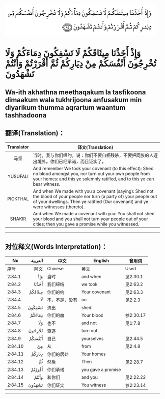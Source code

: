 ![002:084](images/002_084.gif)

#  وَإِذْ أَخَذْنَا مِيثَاقَكُمْ لَا تَسْفِكُونَ دِمَاءَكُمْ وَلَا تُخْرِجُونَ أَنْفُسَكُمْ مِنْ دِيَارِكُمْ ثُمَّ أَقْرَرْتُمْ وَأَنْتُمْ تَشْهَدُونَ 

## Wa-ith akhathna meethaqakum la tasfikoona dimaakum wala tukhrijoona anfusakum min diyarikum thumma aqrartum waantum tashhadoona

## 翻译(Translation)：

| Translator | 译文(Translation)                                            |
|:----------:| ------------------------------------------------------------ |
| 马坚       | 当时，我与你们缔约，说：你们不要自相残杀，不要把同族的人逐出境外。你们已经承诺，而且证实了。 |
| YUSUFALI   | And remember We took your covenant (to this effect): Shed no blood amongst you, nor turn out your own people from your homes: and this ye solemnly ratified, and to this ye can bear witness. |
| PICKTHAL   | And when We made with you a covenant (saying): Shed not the blood of your people nor turn (a party of) your people out of your dwellings. Then ye ratified (Our covenant) and ye were witnesses (thereto). |
| SHAKIR     | And when We made a covenant with you: You shall not shed your blood and you shall not turn your people out of your cities; then you gave a promise while you witnessed. |

---

## 对位释义(Words Interpretation)：

| No      | العربية | 中文           | English            | 曾用词    |
| ------- | ------: | -------------- | ------------------ | --------- |
| 序号    |    阿文 | Chinese        | 英文               | Used      |
| 2:84.1  |     وَإِذْ | 当时           | and when           | 见2:30.1  |
| 2:84.2  |   أَخَذْنَا | 我们缔结       | we took            | 见2:63.2  |
| 2:84.3  | مِيثَاقَكُمْ | 你们的约       | Your covenant      | 见2:63.3  |
| 2:84.4  |      لَا | 不，不是，没有 | no                 | 见2:2.3   |
| 2:84.5  |  تَسْفِكُونَ | 流出           | shed               |           |
| 2:84.6  |  دِمَاءَكُمْ | 你们的血       | Your blood         | 参2:30.17 |
| 2:84.7  |     وَلَا | 也不           | and not            | 见1:7.8   |
| 2:84.8  |  تُخْرِجُونَ | 驱逐           | turn out           |           |
| 2:84.9  |  أَنْفُسَكُمْ | 自己           | yourselves         | 见2:44.5  |
| 2:84.10 |      مِنْ | 从             | from               | 见2:4.8   |
| 2:84.11 |  دِيَارِكُمْ | 你们的居处     | Your homes         |           |
| 2:84.12 |      ثُمَّ | 然后           | Then               | 见2:28.7  |
| 2:84.13 |  أَقْرَرْتُمْ | 你们承诺       | you gave a promise |           |
| 2:84.14 |   وَأَنْتُمْ | 和你们         | and you            | 见2:22.22 |
| 2:84.15 |  تَشْهَدُونَ | 你们证实       | You witness        | 参2:23.14 |

---
